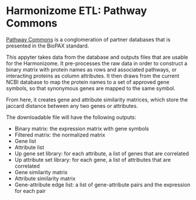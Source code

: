 # Harmonizome ETL: Pathway Commons

[Pathway Commons](https://www.pathwaycommons.org/) is a conglomeration of partner databases that is presented in the BioPAX standard.

This appyter takes data from the database and outputs files that are usable for the Harmonizome. It pre-processes the raw data  in order to construct a binary matrix with protein names as rows and associated pathways, or interacting proteins as column attributes. It then draws from the current NCBI database to map the protein names to a set of approved gene symbols, so that synonymous genes are mapped to the same symbol. 

From here, it creates gene and attribute similarity matrices, which store the jaccard distance between any two genes or attributes. 

The downloadable file will have the following outputs:
* Binary matrix: the expression matrix with gene symbols
* Filtered matrix: the normalized matrix
* Gene list
* Attribute list 
* Up gene set library: for each attribute, a list of genes that are correlated
* Up attribute set library: for each gene, a list of attributes that are correlated
* Gene similarity matrix
* Attribute similarity matrix
* Gene-attribute edge list: a list of gene-attribute pairs and the expression for each pair 
